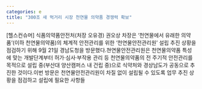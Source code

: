 ```yaml
---
categories: e
title: "300조 새 먹거리 시장 천연물 의약품 경쟁력 확보"
---
```

[헬스컨슈머] 식품의약품안전처(처장 오유경) 권오상 차장은 ‘천연물에서 유래한 의약품’(이하 천연물의약품)의 체계적 안전관리를 위한 ‘천연물안전관리원’ 설립 추진 상황을 점검하기 위해 9월 21일 경남도청을 방문했다.쳔연물안전관리원은 천연물의약품 특성에 맞는 개발단계부터 허가·심사·부작용 관리 등 천연물의약품의 전 주기적 안전관리를 목적으로 설립 중(부산대 양산캠퍼스 내 건립 중)으로 식약처와 경상남도가 공동으로 추진한 것이다.이번 방문은 천연물안전관리원이 차질 없이 설립될 수 있도록 업무 추진 상황을 점검하고 설립에 필요한 사항들